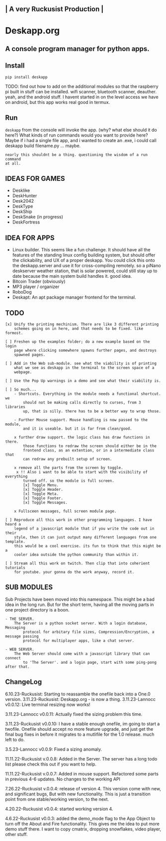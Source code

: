 ## | A very Ruckusist Production |

# Deskapp.org

## A console program manager for python apps.

## Install
 `pip install deskapp`

 TODO: find out how to add on the additional modules so that the raspberry pi
 built in stuff can be installed. wifi scanner, bluetooth scanner, deauther.
 yeah, and the android stuff. I havent started in on the level access we have
 on android, but this app works real good in termux.

## Run

`deskapp` from the console will invoke the app. (why? what else should it do here?)
    What kinds of run commands would you want to provide here? Maybe if i had
    a single file app, and i wanted to create an .exe, i could call 
    deskapp build filename.py ... maybe.

    nearly this shouldnt be a thing. questioning the wisdom of a run command
    at all.

## IDEAS FOR GAMES

 - Desklike
 - DeskHunter
 - Desk2042
 - DeskType
 - DeskShip
 - DeskSnake (in progress)
 - DeskFortress

## IDEA FOR APPS

- Linux builder. This seems like a fun challenge. It should have all the
    features of the standing linux config building system, but should offer
    the clickability, and UX of a proper deskapp. You could click this onto
    the deskapp.server and use it for cross-compiling remotely. so a piNano
    deskserver weather station, that is solar powered, could still stay up to
    date because the main system build handles it. good idea.
- Bitcoin Trader (obviously)
- MP3 player / organizer
- RoboDog
- Deskapt: An apt package manager frontend for the terminal.


## TODO

    [x] Unify the printing mechinism. There are like 3 different printing 
        schemes going on in here, and that needs to be fixed. like formost.

    [ ] Freshen up the examples folder; do a new example based on the login
        page where clicking somewhere spawns further pages, and destroys 
        spawned pages.

    [ ] Add in the Web sub-module. see what the viability is of printing
        what we see as deskapp in the terminal to the screen space of a 
        webpage.

    [ ] Use the Pop Up warnings in a demo and see what their viability is.

    [ ] So much... 
        - Shortcuts. Everything in the module needs a functional shortcut. we
            should not be making calls directly to curses, from 3 libraries
            up, that is silly. there has to be a better way to wrap those.

        - Further Mouse support. Mouse handling is now passed to the module, 
            and it is useable. but it is far from clean/good.

        x further draw support. the logic class has draw functions in there. 
            those functions to redraw the screen should either be in the
            frontend class, as an extention, or in a intermediate class that
            can redraw any prebuilt setup of screen.

        x remove all the parts from the screen by toggle.
         x !! Also i want to be able to start with the visibility of everything
            turned off. so the module is full screen.
            [x] Toggle Menu.
            [x] Toggle Header.
            [x] Toggle Meta.
            [x] Toggle Footer.
            [x] Toggle Messages.
        
        x Fullsceen messages, full screen module page.

    [ ] Reproduce all this work in other programming languages. I have heard a 
        legend of a javascript module that if you write the code out in their
        style, then it can just output many different languages from one template.
        this would be a cool exercise. its fun to think that this might be a 
        cooler idea outside the python community than within it.

    [ ] Stream all this work on twitch. Then clip that into coherient tutorials
        for youtube. your gonna do the work anyway, record it.

## SUB MODULES

Sub Projects have been moved into this namespace. This might be a bad idea in the
long run. But for the short term, having all the moving parts in one project 
directory is a boon.

    - THE SERVER.
        The Server is a python socket server. With a login database, Messaging
            protocol for arbitary file sizes, Compression/Encryption, a message passing
            protocol for multiplayer apps, like a chat server.

    - WEB SERVER.
        The Web Server should come with a javascript library that can connect
            to 'The Server'. and a login page, start with some ping-pong after that.


## ChangeLog
6.10.23-Ruckusist: Starting to reassamble the onefile back into a One.0 version.
3.11.23-Ruckusist: Deskapp.org - is now a thing.
3.11.23-Lannocc v0.0.12: Live terminal resizing now works!

3.11.23-Lannocc v0.0.11: Actually fixed the sizing problem this time.

3.11.23-Ruckusist v0.0.10: I have a stable enough onefile, im going to start
    a twofile. Onefile should accept no more feature upgrade, and just get
    the final bug fixes in before it migrates to a mutlifile for the 1.0 
    release. much left to do.

3.5.23-Lannocc v0.0.9: Fixed a sizing anomaly.

11.11.22-Ruckusist v.0.0.8: Added in the Server. The server has a long todo list please check this out if you want to help.

11.11.22-Ruckusist v.0.0.7: Added in mouse support. Refactored some parts in 
    previous 4-6 updates. No changes to the working API

7.26.22-Ruckusist v.0.0.4: release of version 4. This version come with new, and
    significant bugs, But with new functionality. This is just a transition point
    from one stable/working version, to the next.

4.20.22-Ruckusist v0.0.4: started working version 4.

4.6.22-Ruckusist v0.0.3: added the demo_mode flag to the App Object to turn off
    the About and Fire functionality. This gives me the idea to put more demo 
    stuff there. I want to copy cmatrix, dropping snowflakes, video player, other 
    stuff.
